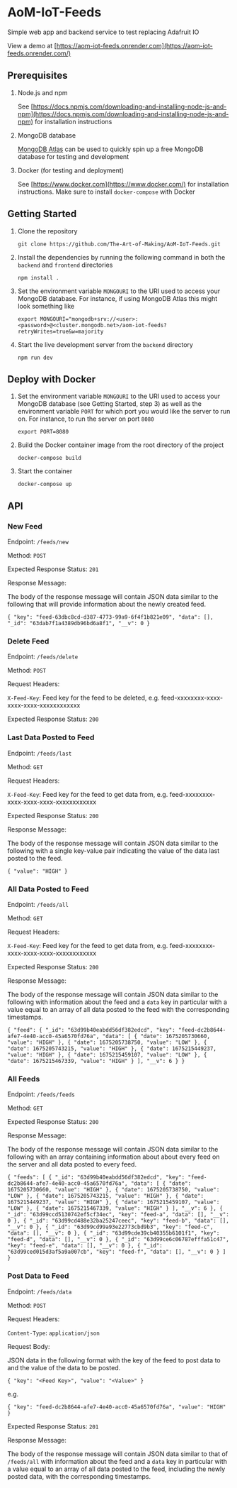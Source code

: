 # AoM-IoT-Feeds

Simple web app and backend service to test replacing Adafruit IO

View a demo at [https://aom-iot-feeds.onrender.com](https://aom-iot-feeds.onrender.com/)

## Prerequisites

1. Node.js and npm

   See [https://docs.npmjs.com/downloading-and-installing-node-js-and-npm](https://docs.npmjs.com/downloading-and-installing-node-js-and-npm) for installation instructions

2. MongoDB database

   [MongoDB Atlas](https://www.mongodb.com/atlas/database) can be used to quickly spin up a free MongoDB database for testing and development

3. Docker (for testing and deployment)

   See [https://www.docker.com](https://www.docker.com/) for installation instructions. Make sure to install `docker-compose` with Docker

## Getting Started

1. Clone the repository

   `git clone https://github.com/The-Art-of-Making/AoM-IoT-Feeds.git`

2. Install the dependencies by running the following command in both the `backend` and `frontend` directories

   `npm install .`

3. Set the environment variable `MONGOURI` to the URI used to access your MongoDB database. For instance, if using MongoDB Atlas this might look something like

   `export MONGOURI="mongodb+srv://<user>:<password>@<cluster.mongodb.net>/aom-iot-feeds?retryWrites=true&w=majority`

4. Start the live development server from the `backend` directory

   `npm run dev`

## Deploy with Docker

1. Set the environment variable `MONGOURI` to the URI used to access your MongoDB database (see Getting Started, step 3) as well as the environment variable `PORT` for which port you would like the server to run on. For instance, to run the server on port `8080`

   `export PORT=8080`

2. Build the Docker container image from the root directory of the project

   `docker-compose build`

3. Start the container

   `docker-compose up`

## API

### New Feed

Endpoint: `/feeds/new`

Method: `POST`

Expected Response Status: `201`

Response Message:

The body of the response message will contain JSON data similar to the following that will provide information about the newly created feed.

`{
    "key": "feed-63dbc8cd-d387-4773-99a9-6f4f1b821e09",
    "data": [],
    "_id": "63dab7f1a4389db96bd6a8f1",
    "__v": 0
}`

### Delete Feed

Endpoint: `/feeds/delete`

Method: `POST`

Request Headers:

`X-Feed-Key`: Feed key for the feed to be deleted, e.g. feed-xxxxxxxx-xxxx-xxxx-xxxx-xxxxxxxxxxxx

Expected Response Status: `200`

### Last Data Posted to Feed

Endpoint: `/feeds/last`

Method: `GET`

Request Headers:

`X-Feed-Key`: Feed key for the feed to get data from, e.g. feed-xxxxxxxx-xxxx-xxxx-xxxx-xxxxxxxxxxxx

Expected Response Status: `200`

Response Message:

The body of the response message will contain JSON data similar to the following with a single key-value pair indicating the value of the data last posted to the feed.

`{
    "value": "HIGH"
}`

### All Data Posted to Feed

Endpoint: `/feeds/all`

Method: `GET`

Request Headers:

`X-Feed-Key`: Feed key for the feed to get data from, e.g. feed-xxxxxxxx-xxxx-xxxx-xxxx-xxxxxxxxxxxx

Expected Response Status: `200`

Response Message:

The body of the response message will contain JSON data similar to the following with information about the feed and a `data` key in particular with a value equal to an array of all data posted to the feed with the corresponding timestamps.

`{
    "feed": {
        "_id": "63d99b40eabdd56df382edcd",
        "key": "feed-dc2b8644-afe7-4e40-acc0-45a6570fd76a",
        "data": [
            {
                "date": 1675205730660,
                "value": "HIGH"
            },
            {
                "date": 1675205738750,
                "value": "LOW"
            },
            {
                "date": 1675205743215,
                "value": "HIGH"
            },
            {
                "date": 1675215449237,
                "value": "HIGH"
            },
            {
                "date": 1675215459107,
                "value": "LOW"
            },
            {
                "date": 1675215467339,
                "value": "HIGH"
            }
        ],
        "__v": 6
    }
}`

### All Feeds

Endpoint: `/feeds/feeds`

Method: `GET`

Expected Response Status: `200`

Response Message:

The body of the response message will contain JSON data similar to the following with an array containing information about about every feed on the server and all data posted to every feed.

`{
    "feeds": [
        {
            "_id": "63d99b40eabdd56df382edcd",
            "key": "feed-dc2b8644-afe7-4e40-acc0-45a6570fd76a",
            "data": [
                {
                    "date": 1675205730660,
                    "value": "HIGH"
                },
                {
                    "date": 1675205738750,
                    "value": "LOW"
                },
                {
                    "date": 1675205743215,
                    "value": "HIGH"
                },
                {
                    "date": 1675215449237,
                    "value": "HIGH"
                },
                {
                    "date": 1675215459107,
                    "value": "LOW"
                },
                {
                    "date": 1675215467339,
                    "value": "HIGH"
                }
            ],
            "__v": 6
        },
        {
            "_id": "63d99ccd5130742ef5cf34ec",
            "key": "feed-a",
            "data": [],
            "__v": 0
        },
        {
            "_id": "63d99cd488e32ba25247ceec",
            "key": "feed-b",
            "data": [],
            "__v": 0
        },
        {
            "_id": "63d99cd99a93e22773cbd9b3",
            "key": "feed-c",
            "data": [],
            "__v": 0
        },
        {
            "_id": "63d99cde39cb40355b6101f1",
            "key": "feed-d",
            "data": [],
            "__v": 0
        },
        {
            "_id": "63d99ce6c06787efffa51c47",
            "key": "feed-e",
            "data": [],
            "__v": 0
        },
        {
            "_id": "63d99ced015d3af5a9a007cb",
            "key": "feed-f",
            "data": [],
            "__v": 0
        }
    ]
}`

### Post Data to Feed

Endpoint: `/feeds/data`

Method: `POST`

Request Headers:

`Content-Type`: `application/json`

Request Body:

JSON data in the following format with the key of the feed to post data to and the value of the data to be posted.

`{
    "key": "<Feed Key>",
    "value": "<Value>"
}`

e.g.

`{
    "key": "feed-dc2b8644-afe7-4e40-acc0-45a6570fd76a",
    "value": "HIGH"
}`

Expected Response Status: `201`

Response Message:

The body of the response message will contain JSON data similar to that of `/feeds/all` with information about the feed and a `data` key in particular with a value equal to an array of all data posted to the feed, including the newly posted data, with the corresponding timestamps.
